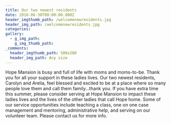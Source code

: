 ```yaml
---
title: Our two newest residents
date: 2016-06-30T00:00:00.000Z
header_imgthumb_path: /welcomenewresidents.jpg
header_img_path: /welcomenewresidents.jpg
categories:
gallery:
  - g_img_path:
    g_img_thumb_path:
_comments:
  header_imgthumb_path: 500x280
  header_img_path: Any size
---
```



Hope Mansion is busy and full of life with moms and moms-to-be. Thank you for all your support in these ladies lives. Our two newest residents, Carolyn and Arelia, feel blessed and excited to be at a place where so many people love them and call them family…thank you. If you have extra time this summer, please consider serving at Hope Mansion to impact these ladies lives and the lives of the other ladies that call Hope home. Some of our service opportunities include teaching a class, one on one case management and mentoring, administrative help, and serving on our volunteer team. Please contact us for more info.